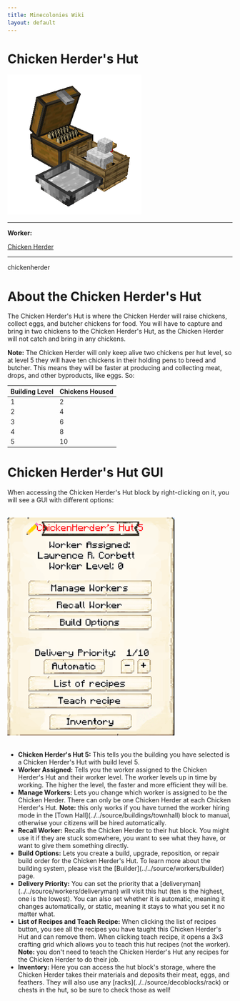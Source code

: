 ```yaml
---
title: Minecolonies Wiki
layout: default
---
```

# Chicken Herder's Hut

<div class="infobox box text-center">
    <img src="../../assets/images/buildings/chickenherder.png" alt="Chicken Herder's Hut" />
    <hr />
    <div class="row section-text text-left">
        <div class="col">
        <p><strong>Worker:</strong></p>
        </div>
        <div class="col">
        <p><a href="../workers/chickenherder">Chicken Herder</a></p>
        </div>
    </div>
    <hr />
    <recipe>chickenherder</recipe>
</div>

# About the Chicken Herder's Hut

 The Chicken Herder's Hut is where the Chicken Herder will raise chickens, collect eggs, and butcher chickens for food. You will have to capture and bring in two chickens to the Chicken Herder's Hut, as the Chicken Herder will not catch and bring in any chickens.

**Note:** The Chicken Herder will only keep alive two chickens per hut level, so at level 5 they will have ten chickens in their holding pens to breed and butcher. This means they will be faster at producing and collecting meat, drops, and other byproducts, like eggs. So:


| Building Level | Chickens Housed |
| ----- | ----- |
| 1 | 2 |
| 2 | 4 |
| 3 | 6 |
| 4 | 8 |
| 5 | 10 |  


# Chicken Herder's Hut GUI

When accessing the Chicken Herder's Hut block by right-clicking on it, you will see a GUI with different options:

<br>
<div class="row">
  <div class="col-sm-12 col-md">
    <img src="../../assets/images/gui/chickenherdergui.png" class="img-fluid mx-auto" alt="Herder GUI">
  </div>
  <div class="col-sm-12 col-md">
  <br>
    <ul>
      <li><strong>Chicken Herder's Hut 5:</strong> This tells you the building you have selected is a Chicken Herder's Hut with build level 5.</li>
      <li><strong>Worker Assigned:</strong> Tells you the worker assigned to the Chicken Herder's Hut and their worker level. The worker levels up in time by working. The higher the level, the faster and more efficient they will be.</li>
      <li><strong>Manage Workers:</strong> Lets you change which worker is assigned to be the Chicken Herder. There can only be one Chicken Herder at each Chicken Herder's Hut. <b>Note:</b> this only works if you have turned the worker hiring mode in the [Town Hall](../../source/buildings/townhall) block to manual, otherwise your citizens will be hired automatically.</li>
      <li><strong>Recall Worker:</strong> Recalls the Chicken Herder to their hut block. You might use it if they are stuck somewhere, you want to see what they have, or want to give them something directly.</li>
      <li><strong>Build Options:</strong> Lets you create a build, upgrade, reposition, or repair build order for the Chicken Herder's Hut. To learn more about the building system, please visit the [Builder](../../source/workers/builder) page.</li>
      <li><strong>Delivery Priority:</strong> You can set the priority that a [deliveryman](../../source/workers/deliveryman) will visit this hut (ten is the highest, one is the lowest). You can also set whether it is automatic, meaning it changes automatically, or static, meaning it stays to what you set it no matter what.</li>
      <li><strong>List of Recipes and Teach Recipe:</strong> When clicking the list of recipes button, you see all the recipes you have taught this Chicken Herder's Hut and can remove them. When clicking teach recipe, it opens a 3x3 crafting grid which allows you to teach this hut recipes (not the worker). <b>Note:</b> you don't need to teach the Chicken Herder's Hut any recipes for the Chicken Herder to do their job.</li>
      <li><strong>Inventory:</strong> Here you can access the hut block's storage, where the Chicken Herder takes their materials and deposits their meat, eggs, and feathers. They will also use any [racks](../../source/decoblocks/rack) or chests in the hut, so be sure to check those as well!</li>
    </ul>
  </div>
</div>  
  <br>
